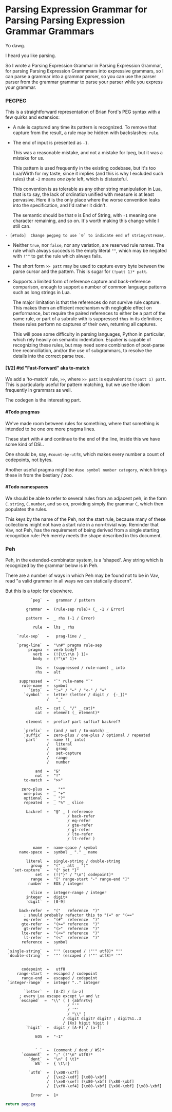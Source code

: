 # Parsing Expression Grammar for Parsing Parsing Expression Grammar Grammars


  Yo dawg\.

I heard you like parsing\.

So I wrote a Parsing Expression Grammar in Parsing Expression Grammar, for
parsing Parsing Expression Grammmars into expressive grammars, so I can parse
a grammar into a grammar parser, so you can use the parser parser from the
grammar grammar to parse your parser while you express your grammar\.


### PEGPEG

  This is a straightforward representation of Brian Ford's PEG syntax with a
few quirks and extensios:

  -  A rule is captured any time its pattern is recognized\.  To remove that
      capture from the result, a rule may be hidden with backslashes: ```rule```\.

  -  The end of input is presented as `-1`\.

      This was a reasonable mistake, and not a mistake for lpeg, but it was a
      mistake for us\.

      This pattern is used frequently in the existing codebase, but it's too
      Lua/Wirth for my taste, since it implies \(and this is why I excluded
      such rules\) that `-2` means *one byte* left, which is distasteful\.

      This convention is as tolerable as any other string manipulation in Lua,
      that is to say, the lack of ordination unified with measure is at least
      pervasive\.  Here it is the only place where the worse convention leaks
      into the specification, and I'd rather it didn't\.

      The semantic should be that `0` is End of String, with `-1` meaning one
      character remaining, and so on\. It's worth making this change while I
      still can\.

    - [#Todo]  Change pegpeg to use `0` to indicate end of string/stream\.

  -  Neither `true`, nor `false`, nor any variation, are reserved rule names\.
      The rule which always succeds is the empty literal `""`, which may be
      negated with `!""` to get the rule which always fails\.

  -  The short form `>> patt` may be used to capture every byte between the
      parse cursor and the pattern\.  This is sugar for `(!patt 1)* patt`\.

  -  Supports a limited form of reference capture and back\-reference
      comparison, enough to support a number of common language patterns such
      as long strings in Lua\.

      The major limitation is that the references do not survive rule capture\.
      This makes them an efficient mechanism with negligible effect on
      performance, but require the paired references to either be a part of the
      same rule, or part of a subrule with is suppressed ```thus``` in its
      definition; these rules perform no captures of their own, returning all
      captures\.

      This will pose some difficulty in parsing languages, Python in
      particular, which rely heavily on semantic indentation\.  Espalier is
      capable of recognizing these rules, but may need some combination of
      post\-parse tree reconciliation, and/or the use of subgrammars, to resolve
      the details into the correct parse tree\.


#### \[1/2\] \#td "Fast\-Forward" aka to\-match

  We add a 'to\-match' rule, `>>`, where `>> patt` is equivalent to
`(!patt 1) patt`\.  This is particularly useful for pattern matching, but we
use the idiom frequently in grammars as well\.

The codegen is the interesting part\.


#### \#Todo pragmas

We've made room between rules for something, where that something is intended
to be one ore more pragma lines\.

These start with `#` and continue to the end of the line, inside this we have
some kind of DSL\.

One should be, say, `#count-by-utf8`, which makes every number a count of
codepoints, not bytes\.

Another useful pragma might be `#use symbol number category`, which brings
these in from the bestiary / zoo\.


#### \#Todo namespaces

We should be able to refer to several rules from an adjacent peh, in the form
`C.string`, `C.number`, and so on, providing simply the grammar `C`, which
then populates the rules\.

This keys by the name of the Peh, not the start rule, because many of these
collections might not have a start rule in a non\-trivial way\.  Reminder that
Vav, not Peh, has the requirement of being derived from a single starting
recognition rule: Peh merely meets the shape described in this document\.


### Peh

  Peh, in the extended\-combinator system, is a 'shaped'\. Any string which is
recognized by the grammar below is in Peh\.

There are a number of ways in which Peh may be found not to be in Vav, read
"a valid grammar in all ways we can statically discern"\.

But this is a topic for elsewhere\.

```peg
           `peg`  ←   grammar / pattern

         grammar  ←  (rule-sep rule)+ (_ -1 / Error)

         pattern  ←  _ rhs (-1 / Error)

            rule  ←  lhs _ rhs

     `rule-sep`   ←   prag-line / _

     `prag-line`  ←  "\n#" pragma rule-sep
          pragma  ←  verb body?
            verb  ←  (!{\t\r\n } 1)+
            body  ←  (!"\n" 1)+

             lhs  ←  (suppressed / rule-name) _ into
             rhs  ←  alt

      suppressed  ←  "`" rule-name "`"
       rule-name  ←  symbol
          `into`  ←  ":=" / "←" / "<-" / "="
        `symbol`  ←  letter (letter / digit /  {-_})*
                  /   "_"

             alt  ←  cat (_ "/" _ cat)*
             cat  ←  element (_ element)*

         element  ←  prefix? part suffix? backref?

        `prefix`  ←  (and / not / to-match) _
        `suffix`  ←  zero-plus / one-plus / optional / repeated
        `part`    ←  name !(_ into)
                  /   literal
                  /   group
                  /   set-capture
                  /   range
                  /   number

             and  ←  "&"
             not  ←  "!"
        to-match  ←  ">>"

       zero-plus  ←  _ "*"
        one-plus  ←  _ "+"
        optional  ←  _ "?"
        repeated  ←  _ "%" _ slice

         backref  ←  "@" _ ( reference
                           / back-refer
                           / eq-refer
                           / gte-refer
                           / gt-refer
                           / lte-refer
                           / lt-refer )

            name  ←  name-space / symbol
      name-space  ←  symbol _ "." _ name

         literal  ←  single-string / double-string
           group  ←  "(" _ alt _ ")"
   `set-capture`  ←  "{" set "}"
             set  ←  (!("}" / "\n") codepoint)*
           range  ←  "[" range-start "-" range-end "]"
          number  ←  EOS / integer

           slice  ←  integer-range / integer
         integer  ←  digit+
         `digit`  ←  [0-9]

      back-refer  ←  "("   reference  ")"
        ; should probably refactor this to "(=" or "(=="
        eq-refer  ←  "(#"  reference  ")"
       gte-refer  ←  "(>=" reference  ")"
        gt-refer  ←  "(>"  reference  ")"
       lte-refer  ←  "(<=" reference  ")"
        lt-refer  ←  "(<"  reference  ")"
       reference  ←  symbol

 `single-string`  ←  "'" (escaped / !"'" utf8)* "'"
 `double-string`  ←  '"' (escaped / !'"' utf8)* '"'


       codepoint  ←   utf8
     range-start  ←  escaped / codepoint
       range-end  ←  escaped / codepoint
 `integer-range`  ←  integer ".." integer

        `letter`  ←  [A-Z] / [a-z]
      ; every Lua escape except \⏎ and \z
      `escaped`  ←  "\\" ( ( {abfnrtv}
                           / "'"
                           / '"'
                           / "\\" )
                         / digit digit? digit? ; digit%1..3
                         / {Xx} higit higit )
         `higit`  ←  digit / [A-F] / [a-f]

             EOS  ←  "-1"


             `_`  ←  (comment / dent / WS)*
       `comment`  ←  ";" (!"\n" utf8)*
          `dent`  ←  "\n" { \t}*
            `WS`  ←  { \t\r}

          `utf8`  ←  [\x00-\x7f]
                  /  [\xc2-\xdf] [\x80-\xbf]
                  /  [\xe0-\xef] [\x80-\xbf] [\x80-\xbf]
                  /  [\xf0-\xf4] [\x80-\xbf] [\x80-\xbf] [\x80-\xbf]

           Error  ←  1+
```

```lua
return pegpeg
```
